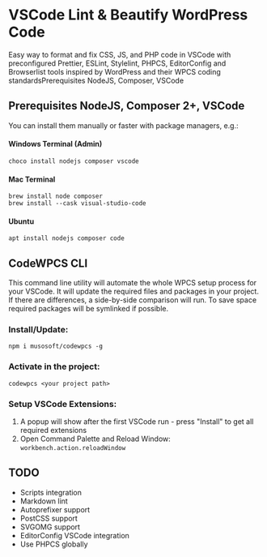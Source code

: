 # VSCode Lint & Beautify WordPress Code

Easy way to format and fix CSS, JS, and PHP code in VSCode with preconfigured Prettier, ESLint, Stylelint, PHPCS, EditorConfig and Browserlist tools inspired by WordPress and their WPCS coding standardsPrerequisites NodeJS, Composer, VSCode

## Prerequisites NodeJS, Composer 2+, VSCode

You can install them manually or faster with package managers, e.g.:

#### Windows Terminal (Admin)

```
choco install nodejs composer vscode
```

#### Mac Terminal

```
brew install node composer
brew install --cask visual-studio-code
```

#### Ubuntu

```
apt install nodejs composer code
```

## CodeWPCS CLI

This command line utility will automate the whole WPCS setup process for your VSCode. It will update the required files and packages in your project. If there are differences, a side-by-side comparison will run. To save space required packages will be symlinked if possible.

### Install/Update:

```
npm i musosoft/codewpcs -g
```

### Activate in the project:

```
codewpcs <your project path>
```

### Setup VSCode Extensions:

1. A popup will show after the first VSCode run - press "Install" to get all required extensions
2. Open Command Palette and Reload Window: `workbench.action.reloadWindow`

## TODO

-   Scripts integration
-   Markdown lint
-   Autoprefixer support
-   PostCSS support
-   SVGOMG support
-   EditorConfig VSCode integration
-   Use PHPCS globally
